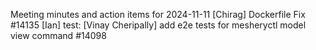 Meeting minutes and action items for 2024-11-11
[Chirag]  Dockerfile Fix #14135
                    [Ian]  test: 
[Vinay Cheripally] add e2e tests for mesheryctl model view command #14098
